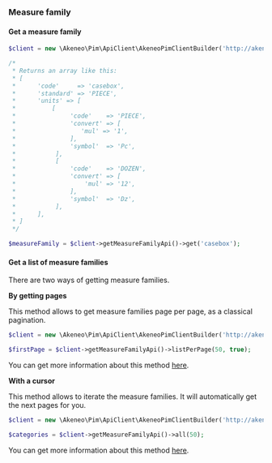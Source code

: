 ### Measure family

#### Get a measure family 

```php
$client = new \Akeneo\Pim\ApiClient\AkeneoPimClientBuilder('http://akeneo.com/')->buildAuthenticatedByPassword('client_id', 'secret', 'admin', 'admin');

/*
 * Returns an array like this:
 * [
 *      'code'     => 'casebox',
 *      'standard' => 'PIECE',
 *      'units' => [
 *          [
 *               'code'    => 'PIECE',
 *               'convert' => [
 *                  'mul' => '1',
 *               ],
 *               'symbol'  => 'Pc',
 *           ],
 *           [
 *               'code'    => 'DOZEN',
 *               'convert' => [
 *                   'mul' => '12',
 *               ],
 *               'symbol'  => 'Dz',
 *           ],
 *      ],
 * ]
 */

$measureFamily = $client->getMeasureFamilyApi()->get('casebox');
```

#### Get a list of measure families

There are two ways of getting measure families. 

**By getting pages**

This method allows to get measure families page per page, as a classical pagination.

```php
$client = new \Akeneo\Pim\ApiClient\AkeneoPimClientBuilder('http://akeneo.com/')->buildAuthenticatedByPassword('client_id', 'secret', 'admin', 'admin');

$firstPage = $client->getMeasureFamilyApi()->listPerPage(50, true);
```

You can get more information about this method [here](/php-client/list-resources.html#by-getting-pages).

**With a cursor**

This method allows to iterate the measure families. It will automatically get the next pages for you.

```php
$client = new \Akeneo\Pim\ApiClient\AkeneoPimClientBuilder('http://akeneo.com/')->buildAuthenticatedByPassword('client_id', 'secret', 'admin', 'admin');

$categories = $client->getMeasureFamilyApi()->all(50);
```

You can get more information about this method [here](/php-client/list-resources.html#with-a-cursor).
